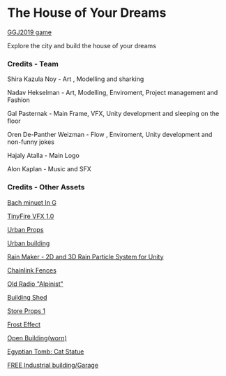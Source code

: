 # The House of Your Dreams
[GGJ2019 game](https://globalgamejam.org/2019/games/house-your-dreams)

Explore the city and build the house of your dreams

### Credits - Team
Shira Kazula Noy - Art , Modelling and sharking

Nadav Hekselman - Art, Modelling, Enviroment, Project management and Fashion

Gal Pasternak - Main Frame, VFX, Unity development and sleeping on the floor

Oren De-Panther Weizman - Flow , Enviroment, Unity development and non-funny jokes

Hajaly Atalla - Main Logo

Alon Kaplan - Music and SFX

### Credits - Other Assets
[Bach minuet In G](http://www.orangefreesounds.com/bach-minuet-in-g/)

[TinyFire VFX 1.0](https://assetstore.unity.com/packages/vfx/particles/fire-explosions/tinyfire-vfx-1-0-97898)

[Urban Props](https://assetstore.unity.com/packages/3d/props/exterior/urban-props-708)

[Urban building](https://assetstore.unity.com/packages/3d/props/exterior/urban-building-130318)

[Rain Maker - 2D and 3D Rain Particle System for Unity](https://assetstore.unity.com/packages/vfx/particles/environment/rain-maker-2d-and-3d-rain-particle-system-for-unity-34938)

[Chainlink Fences](https://assetstore.unity.com/packages/3d/chainlink-fences-73107)

[Old Radio "Alpinist"](https://assetstore.unity.com/packages/3d/props/interior/old-radio-alpinist-72991)

[Building Shed](https://assetstore.unity.com/packages/3d/building-shed-1042)

[Store Props 1](https://assetstore.unity.com/packages/3d/props/industrial/store-props-1-26182)

[Frost Effect](https://assetstore.unity.com/packages/tools/particles-effects/frost-effect-5337)

[Open Building(worn)](https://assetstore.unity.com/packages/3d/environments/open-building-worn-112907)

[Egyptian Tomb: Cat Statue](https://assetstore.unity.com/packages/3d/environments/historic/egyptian-tomb-cat-statue-119784)

[FREE Industrial building/Garage](https://assetstore.unity.com/packages/3d/environments/industrial/free-industrial-building-garage-123146)
